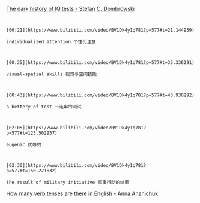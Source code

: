 [The dark history of IQ tests - Stefan C. Dombrowski](https://www.bilibili.com/video/BV1Dk4y1q781?p=577)

```ad-note


[00:21](https://www.bilibili.com/video/BV1Dk4y1q781?p=577#t=21.144959)

individualized attention 个性化注意

```


```ad-note


[00:35](https://www.bilibili.com/video/BV1Dk4y1q781?p=577#t=35.336291)

visual-spatial skills 视觉与空间技能

```

```ad-note


[00:43](https://www.bilibili.com/video/BV1Dk4y1q781?p=577#t=43.930292)

a bettery of test 一连串的测试

```

```ad-note


[02:05](https://www.bilibili.com/video/BV1Dk4y1q781?p=577#t=125.502957)

eugenic 优等的

```

```ad-note


[02:30](https://www.bilibili.com/video/BV1Dk4y1q781?p=577#t=150.221832)

the result of military initiative 军事行动的结果

```

[How many verb tenses are there in English - Anna Ananichuk](https://www.bilibili.com/video/BV1Dk4y1q781?p=578)